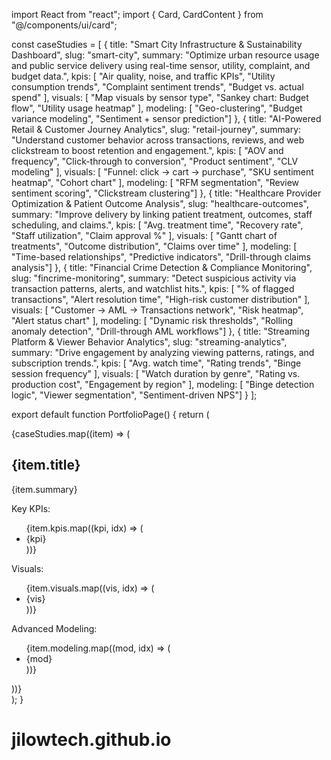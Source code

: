import React from "react";
import { Card, CardContent } from "@/components/ui/card";

const caseStudies = [
  {
    title: "Smart City Infrastructure & Sustainability Dashboard",
    slug: "smart-city",
    summary:
      "Optimize urban resource usage and public service delivery using real-time sensor, utility, complaint, and budget data.",
    kpis: [
      "Air quality, noise, and traffic KPIs",
      "Utility consumption trends",
      "Complaint sentiment trends",
      "Budget vs. actual spend"
    ],
    visuals: [
      "Map visuals by sensor type",
      "Sankey chart: Budget flow",
      "Utility usage heatmap"
    ],
    modeling: [
      "Geo-clustering",
      "Budget variance modeling",
      "Sentiment + sensor prediction"]
  },
  {
    title: "AI-Powered Retail & Customer Journey Analytics",
    slug: "retail-journey",
    summary:
      "Understand customer behavior across transactions, reviews, and web clickstream to boost retention and engagement.",
    kpis: [
      "AOV and frequency",
      "Click-through to conversion",
      "Product sentiment",
      "CLV modeling"
    ],
    visuals: [
      "Funnel: click → cart → purchase",
      "SKU sentiment heatmap",
      "Cohort chart"
    ],
    modeling: [
      "RFM segmentation",
      "Review sentiment scoring",
      "Clickstream clustering"]
  },
  {
    title: "Healthcare Provider Optimization & Patient Outcome Analysis",
    slug: "healthcare-outcomes",
    summary:
      "Improve delivery by linking patient treatment, outcomes, staff scheduling, and claims.",
    kpis: [
      "Avg. treatment time",
      "Recovery rate",
      "Staff utilization",
      "Claim approval %"
    ],
    visuals: [
      "Gantt chart of treatments",
      "Outcome distribution",
      "Claims over time"
    ],
    modeling: [
      "Time-based relationships",
      "Predictive indicators",
      "Drill-through claims analysis"]
  },
  {
    title: "Financial Crime Detection & Compliance Monitoring",
    slug: "fincrime-monitoring",
    summary:
      "Detect suspicious activity via transaction patterns, alerts, and watchlist hits.",
    kpis: [
      "% of flagged transactions",
      "Alert resolution time",
      "High-risk customer distribution"
    ],
    visuals: [
      "Customer → AML → Transactions network",
      "Risk heatmap",
      "Alert status chart"
    ],
    modeling: [
      "Dynamic risk thresholds",
      "Rolling anomaly detection",
      "Drill-through AML workflows"]
  },
  {
    title: "Streaming Platform & Viewer Behavior Analytics",
    slug: "streaming-analytics",
    summary:
      "Drive engagement by analyzing viewing patterns, ratings, and subscription trends.",
    kpis: [
      "Avg. watch time",
      "Rating trends",
      "Binge session frequency"
    ],
    visuals: [
      "Watch duration by genre",
      "Rating vs. production cost",
      "Engagement by region"
    ],
    modeling: [
      "Binge detection logic",
      "Viewer segmentation",
      "Sentiment-driven NPS"]
  }
];

export default function PortfolioPage() {
  return (
    <div className="grid gap-6 p-6 md:grid-cols-2">
      {caseStudies.map((item) => (
        <Card key={item.slug} className="rounded-2xl shadow-lg">
          <CardContent className="p-4">
            <h2 className="text-xl font-bold text-blue-800 mb-2">{item.title}</h2>
            <p className="text-sm mb-2 text-gray-700">{item.summary}</p>
            <div className="text-sm">
              <p className="font-semibold text-gray-600">Key KPIs:</p>
              <ul className="list-disc ml-5 text-gray-800">
                {item.kpis.map((kpi, idx) => (
                  <li key={idx}>{kpi}</li>
                ))}
              </ul>
              <p className="font-semibold text-gray-600 mt-2">Visuals:</p>
              <ul className="list-disc ml-5 text-gray-800">
                {item.visuals.map((vis, idx) => (
                  <li key={idx}>{vis}</li>
                ))}
              </ul>
              <p className="font-semibold text-gray-600 mt-2">Advanced Modeling:</p>
              <ul className="list-disc ml-5 text-gray-800">
                {item.modeling.map((mod, idx) => (
                  <li key={idx}>{mod}</li>
                ))}
              </ul>
            </div>
          </CardContent>
        </Card>
      ))}
    </div>
  );
}
# jilowtech.github.io
